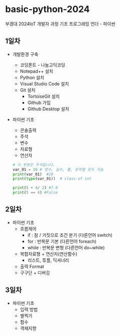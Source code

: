 # basic-python-2024
부경대 2024IoT 개발자 과정 기초 프로그래밍 언더 - 파이썬


## 1일차
- 개발환경 구축
  - 코딩폰트 - 나눔고딕코딩
  - Notepad++ 설치
  - Python 설치
  - Visual Studio Code 설치
  - Git 설치
    - TortoiseGit 설치
    - Github 가입
    - Github Desktop 설치
    
- 파이썬 기초
  - 콘솔출력
  - 주석
  - 변수
  - 자료형
  - 연산자 

  ```python
  # 이 부분은 주석입니다.
  var_01 = 10 # 정수, 실수, 불, 문자열 모두 가능
  print(var_01)  #10
  print(type(var_01))  # class of int

  print(5 + 4/ 2) #7.0
  print(5 == 4) #False
  ```
  
## 2일차
- 파이썬 기초
  - 흐름제어
    - if : 참 / 거짓으로 조건 분기 (다른언어 switch)
    - for : 반복문 기본 (다른언어 foreach)
    - while : 반복문 변형 (다른언어 do~while)
  - 복합자료형 + 연산자(연산함수)
    - 리스트, 튜플, 딕셔너리
  - 출력 Format
  - 구구단 + 디버깅

## 3일차
- 파이썬 기초
  - 입력 방법
  - 별찍기
  - 함수
  - 객체지향
